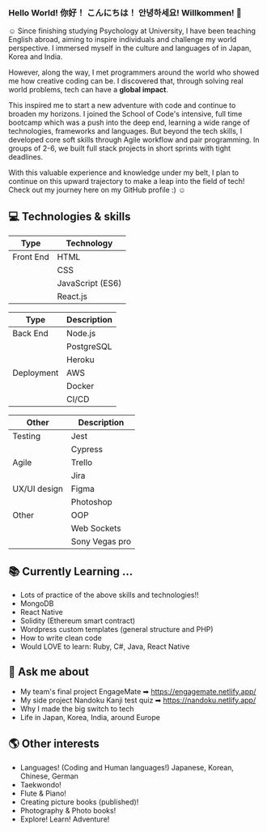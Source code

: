 ### Hello World! 你好！ こんにちは！ 안녕하세요! Willkommen! 👋

☺ Since finishing studying Psychology at University, I have been teaching English abroad, aiming to inspire individuals and challenge my world perspective.
I immersed myself in the culture and languages of in Japan, Korea and India. 

However, along the way, I met programmers around the world who showed me how creative coding can be. 
I discovered that, through solving real world problems, tech can have a **global impact**.

This inspired me to start a new adventure with code and continue to broaden my horizons. I joined the School of Code's intensive, full time bootcamp which was a push into the deep end, learning a wide range of technologies, frameworks and languages. But beyond the tech skills, I developed core soft skills through Agile workflow and pair programming. In groups of 2-6, we built full stack projects in short sprints with tight deadlines. 

With this valuable experience and knowledge under my belt, I plan to continue on this upward trajectory to make a leap into the field of tech!
Check out my journey here on my GitHub profile :) ☺


## 💻 Technologies & skills

| Type | Technology |             
| ----------- | ----------- | 
| Front End | HTML |   
|          | CSS |    
|          | JavaScript (ES6)|  
|          | React.js |    


| Type | Description |
| ----------- | ----------- |
  | Back End | Node.js |
|            | PostgreSQL| 
|            |   Heroku  | 
| Deployment |   AWS  | 
|            |   Docker  | 
|            |   CI/CD  | 

| Other  | Description |
| ----------- | ----------- |
| Testing    |   Jest  | 
|            |   Cypress  | 
| Agile      |   Trello  | 
|            |   Jira  | 
| UX/UI design |   Figma  | 
|           |   Photoshop  |
| Other     | OOP  |
|           |   Web Sockets  | 
|           |  Sony Vegas pro  | 


## 📚 Currently Learning ...
- Lots of practice of the above skills and technologies!!
- MongoDB
- React Native
- Solidity (Ethereum smart contract)
- Wordpress custom templates (general structure and PHP)
- How to write clean code
- Would LOVE to learn: Ruby, C#, Java, React Native

## 💬 Ask me about 
- My team's final project EngageMate ➡ https://engagemate.netlify.app/ 
- My side project Nandoku Kanji test quiz ➡ https://nandoku.netlify.app/
- Why I made the big switch to tech
- Life in Japan, Korea, India, around Europe

## 🌎 Other interests
- Languages! (Coding and Human languages!) Japanese, Korean, Chinese, German
- Taekwondo!
- Flute & Piano!
- Creating picture books (published)!
- Photography & Photo books!
- Explore! Learn! Adventure!

<!--
**hazieon/hazieon** is a ✨ _special_ ✨ repository because its `README.md` (this file) appears on your GitHub profile.

Here are some ideas to get you started:

- 🔭 I’m currently working on ...
- 🌱 I’m currently learning ...
- 👯 I’m looking to collaborate on ...
- 🤔 I’m looking for help with ...
- 💬 Ask me about ...
- 📫 How to reach me: ...
- 😄 Pronouns: ...
- ⚡ Fun fact: ...
-->
